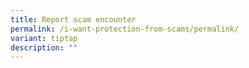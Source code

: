 ```yaml
---
title: Report scam encounter
permalink: /i-want-protection-from-scams/permalink/
variant: tiptap
description: ""
---
```

<p></p>
